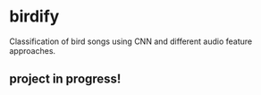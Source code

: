 # birdify
Classification of bird songs using CNN and different audio feature approaches.

## project in progress!
